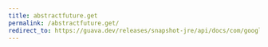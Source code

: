 ```yaml
---
title: abstractfuture.get
permalink: /abstractfuture.get/
redirect_to: https://guava.dev/releases/snapshot-jre/api/docs/com/google/common/util/concurrent/AbstractFuture.html#get--
---
```

